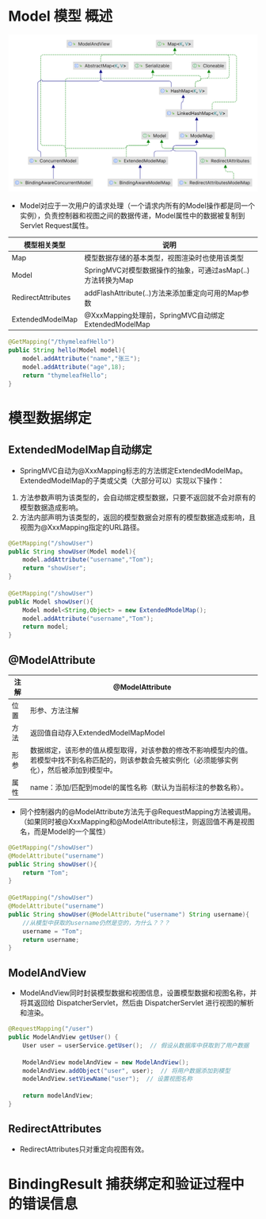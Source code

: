 # Model 模型 概述

<img src="../../pictures/ExtendedModelMap.png" width="800"/> 

- Model对应于一次用户的请求处理（一个请求内所有的Model操作都是同一个实例），负责控制器和视图之间的数据传递，Model属性中的数据被复制到Servlet Request属性。

| 模型相关类型       | 说明                                                        |
| ------------------ | ----------------------------------------------------------- |
| Map                | 模型数据存储的基本类型，视图渲染时也使用该类型              |
| Model              | SpringMVC对模型数据操作的抽象，可通过asMap(..)方法转换为Map |
| RedirectAttributes | addFlashAttribute(..)方法来添加重定向可用的Map参数          |
| ExtendedModelMap   | @XxxMapping处理前，SpringMVC自动绑定ExtendedModelMap        |

```java
@GetMapping("/thymeleafHello")
public String hello(Model model){
    model.addAttribute("name","张三");
    model.addAttribute("age",18);
    return "thymeleafHello";
}
```

# 模型数据绑定

## ExtendedModelMap自动绑定

- SpringMVC自动为@XxxMapping标志的方法绑定ExtendedModelMap。ExtendedModelMap的子类或父类（大部分可以）实现以下操作：

1. 方法参数声明为该类型的，会自动绑定模型数据，只要不返回就不会对原有的模型数据造成影响。
2. 方法内部声明为该类型的，返回的模型数据会对原有的模型数据造成影响，且视图为@XxxMapping指定的URL路径。

```java
@GetMapping("/showUser")
public String showUser(Model model){
    model.addAttribute("username","Tom");
    return "showUser";
}

@GetMapping("/showUser")
public Model showUser(){
    Model model<String,Object> = new ExtendedModelMap();
    model.addAttribute("username","Tom");
    return model;
}
```

## @ModelAttribute

| 注解 | @ModelAttribute                                              |
| ---- | ------------------------------------------------------------ |
| 位置 | 形参、方法注解                                               |
| 方法 | 返回值自动存入ExtendedModelMapModel                          |
| 形参 | 数据绑定，该形参的值从模型取得，对该参数的修改不影响模型内的值。<br />若模型中找不到名称匹配的，则该参数会先被实例化（必须能够实例化），然后被添加到模型中。 |
| 属性 | name：添加/匹配到model的属性名称（默认为当前标注的参数名称）。 |

- 同个控制器内的@ModelAttribute方法先于@RequestMapping方法被调用。（如果同时被@XxxMapping和@ModelAttribute标注，则返回值不再是视图名，而是Model的一个属性）

```java
@GetMapping("/showUser")
@ModelAttribute("username")
public String showUser(){
    return "Tom";
}

@GetMapping("/showUser")
@ModelAttribute("username")
public String showUser(@ModelAttribute("username") String username){
    //从模型中获取的username仍然是空的，为什么？？？
    username = "Tom";
    return username;
}
```

## ModelAndView

- ModelAndView同时封装模型数据和视图信息，设置模型数据和视图名称，并将其返回给 DispatcherServlet，然后由 DispatcherServlet 进行视图的解析和渲染。

```java
@RequestMapping("/user")
public ModelAndView getUser() {
    User user = userService.getUser();  // 假设从数据库中获取到了用户数据

    ModelAndView modelAndView = new ModelAndView();
    modelAndView.addObject("user", user);  // 将用户数据添加到模型
    modelAndView.setViewName("user");  // 设置视图名称

    return modelAndView;
}
```

## RedirectAttributes

- RedirectAttributes只对重定向视图有效。

# BindingResult 捕获绑定和验证过程中的错误信息
